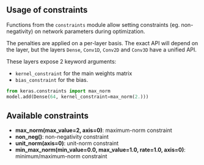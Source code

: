 ## Usage of constraints

Functions from the `constraints` module allow setting constraints (eg. non-negativity) on network parameters during optimization.

The penalties are applied on a per-layer basis. The exact API will depend on the layer, but the layers `Dense`, `Conv1D`, `Conv2D` and `Conv3D` have a unified API.

These layers expose 2 keyword arguments:

- `kernel_constraint` for the main weights matrix
- `bias_constraint` for the bias.


```python
from keras.constraints import max_norm
model.add(Dense(64, kernel_constraint=max_norm(2.)))
```

## Available constraints

- __max_norm(max_value=2, axis=0)__: maximum-norm constraint
- __non_neg()__: non-negativity constraint
- __unit_norm(axis=0)__: unit-norm constraint
- __min_max_norm(min_value=0.0, max_value=1.0, rate=1.0, axis=0)__:  minimum/maximum-norm constraint
